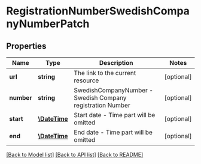 # RegistrationNumberSwedishCompanyNumberPatch

## Properties
Name | Type | Description | Notes
------------ | ------------- | ------------- | -------------
**url** | **string** | The link to the current resource | [optional] 
**number** | **string** | SwedishCompanyNumber - Swedish Company registration Number | [optional] 
**start** | [**\DateTime**](\DateTime.md) | Start date - Time part will be omitted | [optional] 
**end** | [**\DateTime**](\DateTime.md) | End date - Time part will be omitted | [optional] 

[[Back to Model list]](../../README.md#documentation-for-models) [[Back to API list]](../../README.md#documentation-for-api-endpoints) [[Back to README]](../../README.md)

